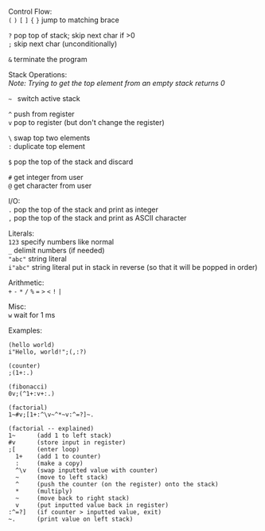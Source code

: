 
Control Flow:  
`(` `)` `[` `]` `{` `}` jump to matching brace  

`?` pop top of stack; skip next char if >0  
`;` skip next char (unconditionally)  

`&` terminate the program  

Stack Operations:  
_Note: Trying to get the top element from an empty stack returns 0_  

`~ ` switch active stack  

`^` push from register  
`v` pop to register (but don't change the register)  

`\` swap top two elements  
`:` duplicate top element  

`$` pop the top of the stack and discard  

`#` get integer from user  
`@` get character from user  

I/O:  
`.` pop the top of the stack and print as integer  
`,` pop the top of the stack and print as ASCII character  

Literals:  
`123` specify numbers like normal  
`_` delimit numbers (if needed)  
`"abc"` string literal  
`i"abc"` string literal put in stack in reverse (so that it will be popped in order)  

Arithmetic:  
`+`
`-`
`*`
`/`
`%`
`=`
`>`
`<`
`!`
`|`

Misc:  
`w` wait for 1 ms  

Examples:

```
(hello world)
i"Hello, world!";(,:?)
```

```
(counter)
;(1+:.)
```

```
(fibonacci)
0v;(^1+:v+:.)
```

```
(factorial)
1~#v;[1+:^\v~^*~v:^=?]~.
```

```
(factorial -- explained)
1~      (add 1 to left stack)
#v      (store input in register)
;[      (enter loop)
  1+    (add 1 to counter)
  :     (make a copy)
  ^\v   (swap inputted value with counter)
  ~     (move to left stack)
  ^     (push the counter (on the register) onto the stack)
  *     (multiply)
  ~     (move back to right stack)
  v     (put inputted value back in register)
:^=?]   (if counter > inputted value, exit)
~.      (print value on left stack)
```
